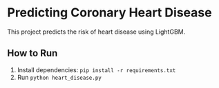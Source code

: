 # Predicting Coronary Heart Disease

This project predicts the risk of heart disease using LightGBM.

## How to Run
1. Install dependencies: `pip install -r requirements.txt`
2. Run `python heart_disease.py`
